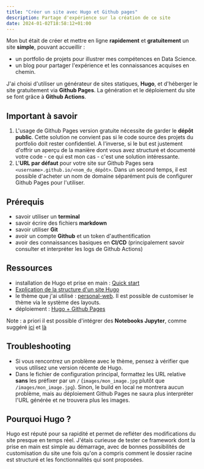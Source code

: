 ```yaml
---
title: "Créer un site avec Hugo et Github pages"
description: Partage d'expérience sur la création de ce site
date: 2024-01-02T18:58:12+01:00
---
```


<!--Skills:
- Hugo, Git, Github, Github pages, Github Actions, CI/CD, YAML, Markdown, Powershell
-->

Mon but était de créer et mettre en ligne **rapidement** et **gratuitement** un site **simple**, pouvant accueillir :
- un portfolio de projets pour illustrer mes compétences en Data Science.
- un blog pour partager l'expérience et les connaissances acquises en chemin.

<!--more-->

J'ai choisi d'utiliser un générateur de sites statiques, **Hugo**, et d'héberger le site gratuitement via **Github Pages**. La génération et le déploiement du site se font grâce à **Github Actions**.

## Important à savoir
1. L'usage de Github Pages version gratuite nécessite de garder le **dépôt public**. Cette solution ne convient pas si le code source des projets du portfolio doit rester confidentiel. 
	A l'inverse, si le but est justement d'offrir un aperçu de la manière dont vous avez structuré et documenté votre code - ce qui est mon cas - c'est une solution intéressante.
2. L'**URL par défaut** pour votre site sur Github Pages sera `<username>.github.io/<nom_du_dépôt>`. 
	Dans un second temps, il est possible d'acheter un nom de domaine séparément puis de configurer Github Pages pour l'utiliser.
	
## Prérequis
- savoir utiliser un **terminal**
- savoir écrire des fichiers **markdown**
- savoir utiliser **Git**
- avoir un compte **Github** et un token d'authentification
- avoir des connaissances basiques en **CI/CD** (principalement savoir consulter et interpréter les logs de Github Actions)

## Ressources
- installation de Hugo et prise en main : [Quick start](https://gohugo.io/getting-started/quick-start/)
- [Explication de la structure d'un site Hugo](https://jamstatic.fr/2017/06/07/migration-de-jekyll-a-hugo/)
- le thème que j'ai utilisé : [personal-web](https://github.com/bjacquemet/personal-web). Il est possible de customiser le thème via le système des layouts.
- déploiement : [Hugo + Github Pages](https://gohugo.io/hosting-and-deployment/hosting-on-github/)

Note : a priori il est possible d'intégrer des **Notebooks Jupyter**, comme suggéré [ici](https://romankurnovskii.com/en/posts/howto-render-notebook-in-hugo/) et [là](https://github.com/vlunot/nb2hugo-demo/blob/master/notebooks/blogging-with-jupyter-notebooks-and-hugo/blogging-with-jupyter-notebooks-and-hugo.ipynb)

## Troubleshooting
- Si vous rencontrez un problème avec le thème, pensez à vérifier que vous utilisez une version récente de Hugo.
- Dans le fichier de configuration principal, formattez les URL relative **sans** les préfixer par un `/` (`images/mon_image.jpg` plutôt que `/images/mon_image.jpg`). Sinon, le build en local ne montrera aucun problème, mais au déploiement Github Pages ne saura plus interpréter l'URL générée et ne trouvera plus les images.

## Pourquoi Hugo ?
Hugo est réputé pour sa rapidité et permet de refléter des modifications du site presque en temps réel. J'étais curieuse de tester ce framework dont la prise en main est simple au démarrage, avec de bonnes possibilités de customisation du site une fois qu'on a compris comment le dossier racine est structuré et les fonctionnalités qui sont proposées.